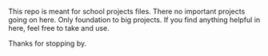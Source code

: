 This repo is meant for school projects files. There no important projects going on here. Only foundation to big projects.
If you find anything helpful in here, feel free to take and use.

Thanks for stopping by.
